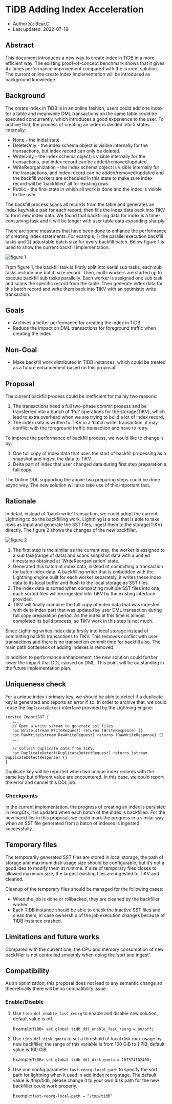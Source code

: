 # TiDB Adding Index Acceleration 
- Author(s):     [Bear.C](https://github.com/Benjamin2037)
- Last updated:  2022-07-18
## Abstract
This document introduces a new way to create index in TiDB in a more efficient way. The existing proof-of-concept benchmark shows that it gives 4+ times performance improvement compared with the current solution. The current online create index implementation will be introduced as background knowledge.

## Background
The create index in TiDB is in an online fashion, users could add one index for a table and meanwhile DML transactions on the same table could be executed concurrently, which introduces a good experience to the user. To archive that, the process of creating an index is divided into 5 states internally:

- None - the initial state
- DeleteOnly - the index schema object is visible internally for the transactions, but index record can only be deleted.
- WriteOnly - the index schema object is visible internally for the transactions, and index record can be added/removed/updated.
- WriteReorganization - the index schema object is visible internally for the transactions, and index record can be added/removed/updated and the backfill workers are scheduled in this state to make sure index record will be 'backfilled' all for existing rows.
- Public - the final state in which all work is done and the index is visible to the user.

The backfill process scans all records from the table and generates an index key/value pair for each record, then fills the index data back into TiKV to form new index data. We found that backfilling data for index is a time-consuming task and it will be longer with user table data expanding sharply.

There are some measures that have been done to enhance the performance of creating index statements. For example, 1) the parallel execution backfill tasks and 2) adjustable batch size for every backfill batch. Below figure 1 is used to show the current backfill implementation.

![figure 1](./imgs/addIndexLit-1.png)

From figure 1, the backfill task is firstly split into serial sub tasks, each sub tasks include one batch size record. Then, multi-workers are started up to execute backfill sub tasks parallelly.
Each worker is assigned one sub task and scans the specific record from the table.
Then generate index data for this batch record and write them back into TiKV with an optimistic write transaction.

## Goals
- Archives a better performance for creating the index in TiDB.
- Reduce the impact on DML transactions for foreground traffic when creating the index
## Non-Goal
- Make backfill work distributed in TiDB instances, which could be treated as a future enhancement based on this proposal.

## Proposal
The current backfill process could be inefficient for mainly two reasons:
1. The transactions need a full two-phase commit process and be transferred into a bunch of ‘Put’ operations for the storage(TiKV), which lead to extra overhead when we are trying to build a lot of index record.
2. The index data is written to TiKV in a ‘batch write’ transaction, it may conflict with the foreground traffic transaction and have to retry.

To improve the performance of backfill process, we would like to change it by:
1. One full copy of index data that uses the start of backfill processing as a snapshot and ingest the data to TiKV.
2. Delta part of index that user changed data during first step preparation a full copy.

The Online DDL supporting the above two preparing steps could be done async way. The new solution will also take use of this important fact.


## Rationale
In detail, instead of ‘batch write’ transaction, we could adopt the current Lightning to do the backfilling work. Lightning is a tool that is able to take rows as input and generate the SST files, ingest them to the storage(TiKV) directly. The figure 2 shows the changes of the new backfiller.

![figure 2](./imgs/addIndexLit-2.png)

1. The first step is the similar as the current way, the worker is assigned to a sub task(range of data) and scans snapshot data with a unified timestamp obtained at ‘WriteReorganization’ state.
2. Generated this batch of index data, instead of committing a transaction for batch index data. A backfilling writer that is embedded with the Lightning engine built for each worker separately, it writes these index data to its local buffer and flush to the local storage as SST files.
3. The index data is sorted when compacting multiple SST files into one, each sorted files will be ingested into TiKV by the existing interface provided.
4. TiKV will finally combine the full copy of index data that was ingested with delta index part that was updated by user DML transaction during full copy preparation period. As the index at this time is almost completed its build process, so TiKV work in this step is not much.

Since Lightning writes index data firstly into local storage instead of committing backfill transactions to TiKV. This removes conflict with user transactions and there is no transaction commit time for backfill also. The main path bottleneck of adding indexes is removed. 

In addition to performance enhancement, the new solution could further lower the impact that DDL caused on DML. This point will be outstanding in the future implementation plan.

## Uniqueness check
For a unique index / primary key, we should be able to detect if a duplicate key is generated and reports an error if so. In order to archive that, we could reuse the `DuplicateDetect` interface provided by the Lightning engine:

```golang
service ImportSST {
   ...
   // Open a write stream to generate sst files
   rpc Write(stream WriteRequest) returns (WriteResponse) {}
   rpc RawWrite(stream RawWriteRequest) returns (RawWriteResponse) {}
   ...
 
   // Collect duplicate data from TiKV.
   rpc DuplicateDetect(DuplicateDetectRequest) returns (stream DuplicateDetectResponse) {}
}
```
Duplicate key will be reported when two unique index records with the same key but different value are encountered. In this case, we could report the error and cancel this DDL job.

### Checkpoints
In the current implementation, the progress of creating an index is persisted in reorgCtx, it is updated when each batch of the index is backfilled. For the new backfiller in this proposal, we could mark the progress in a similar way when an SST file generated from a batch of indexes is ingested successfully.
      
## Temporary files
The temporarily generated SST files are stored in local storage, the path of storage and maximum disk usage size should be configurable, but it’s not a good idea to modify them at runtime. If size of temporary files closes to allowed maximum size, the largest existing files are ingested to TiKV and cleaned.

Cleanup of the temporary files should be managed for the following cases:
- When the job is done or rollbacked, they are cleaned by the backfiller worker.
- Each TiDB instance should be able to check the inactive SST files and clean them, in case ownership of the job execution changes because of TiDB instance crashed.

## Limitations and future works
Compared with the current one, the CPU and memory consumption of new backfiller is not controlled smoothly when doing the ‘sort and ingest’.

## Compatibility
As an optimization, this proposal does not lead to any semantic change so theoretically there will be no compatibility issue.

### Enable/Disable
1. Use `tidb_ddl_enable_fast_reorg` to enable and disable new solution, default value is off. 

    Example:```TiDB> set global tidb_ddl_enable_fast_reorg = on/off;```

2. Use `tidb_ddl_disk_quota` to set a threshold of local disk max usage by new backfiller, the range of this variable is from 100 GiB to 1 PiB, default value is 100 GiB.
   
    Example:```TiDB> set global tidb_ddl_disk_quota = 107374182400;```

3. Use one config parameter `fast-reorg-local-path` to specify the sort path for lightning when it used in add index reorg stage. The default value is /tmp/tidb, please change it to your own disk path for the new backfiller could work properly.

    Example:```fast-reorg-local-path = “/tmp/tidb”```
